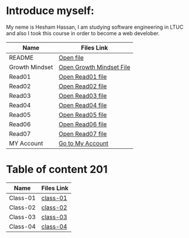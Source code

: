 # Introduce myself:
My neme is Hesham Hassan, I am studying software engineering in LTUC and also I took this course in order to become a web develober.

 | Name  | Files Link |
 | ----- | ------------- |
  | README  | [Open file](https://hesham-hassan9.github.io/reading-notes-Repo)|
 | Growth Mindset  | [Open Growth Mindset File](https://hesham-hassan9.github.io/reading-notes-Repo/GrowthMindset) |
 |  Read01  | [Open Read01 file](https://hesham-hassan9.github.io/reading-notes-Repo/Read01)  | 
 | Read02  | [Open Read02 file](https://hesham-hassan9.github.io/reading-notes-Repo/Read02)  |
 |  Read03  | [Open Read03 file](https://hesham-hassan9.github.io/reading-notes-Repo/Read03)  | 
 | Read04  | [Open Read04 file](https://hesham-hassan9.github.io/reading-notes-Repo/Read04)  |
 | Read05  | [Open Read05 file](https://hesham-hassan9.github.io/reading-notes-Repo/Read05)  |
  | Read06  | [Open Read06 file](https://hesham-hassan9.github.io/reading-notes-Repo/Read06)  |
  | Read07  | [Open Read07 file](https://hesham-hassan9.github.io/reading-notes-Repo/Read07)  |
  | MY Account  | [Go to My Account](https://github.com/Hesham-Hassan9/reading-notes-Repo)       |

# Table of content 201

 | Name  | Files Link |
 | ----- | ------------- |
  | Class-01  | [class-01](https://hesham-hassan9.github.io/reading-notes-Repo/class-01)|
 | Class-02    | [class-02](https://hesham-hassan9.github.io/reading-notes-Repo/class-02) |
 | Class-03    | [class-03](https://hesham-hassan9.github.io/reading-notes-Repo/class-03) |
 | Class-04    | [class-04](https://hesham-hassan9.github.io/reading-notes-Repo/class-04) |   
